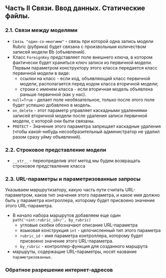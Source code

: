 ## Часть II Связи. Ввод данных. Статические файлы.

### 2.1. Связи между моделями
- `Связь "один-со-многими"` - связь при которой одна запись модели Rubric (рубрика) будет связана с произвольным количеством записей модели Bb (объявлений).
- Класс `ForeignKey` представляет поле внешнего ключа, в котором фактически будет храниться ключ записи из первичной модели. Первым параметром конструктору этого класса передается класс первичной модели в виде:
	- ссылки на класс - если код, объявляющий класс первичной модели, располага­ется перед кодом класса вторичной модели;
	- строки с именем класса - если вторичная модель объявлена раньше первичной (как у нас).
- `null=True` - делает поле необязательное, только после этого поле будет успешно добавлено в модель.
- `on_delete` - этот параметр управляет каскадными удалениями записей вторичной модели после удаления записи первичной модели, с которой они бьmи связаны.
- `PROTECT` - Значение этого параметра запрещает каскадные удаления (чтобы какой-нибудь несообразительный администратор не удалил разом сразу уйму объявлений).

### 2.2. Строковое представление модели
- `__str__` - переопределив этот метод мы будем возвращать строковое предстваление класса

### 2.3. URL-параметры и параметризованные запросы
Указываем маршрутизатору, какую часть пути считать URL- параметром, каков тип значения этого параметра, и какое имя должно быть у пара­метра контроллера, которому будет присвоено значение этого URL-параметра.
- В начало набора маршрутов добавляем еще один `path('<int:rubric_id>/', by_rubric)`
	- угловые скобки обозначают описание URL-пара­метра
	- языковая конструкция `int` - целочисленный тип этого параметра
	- `rubric_id` - имя параметра контроллера, которому будет присвоено значение этого URL-параметра.
	- `by_rubric` - контроллер-функция для созданного маршрута
- маршруты, содержащие URL-параметры, носят название `параметризо­ванных`.

### Обратное разрешение интернет-адресов
